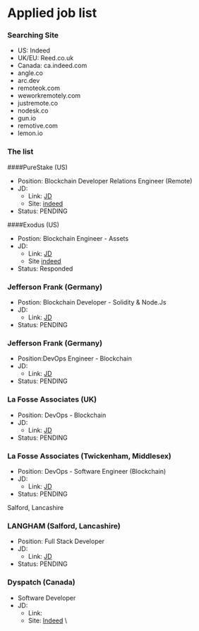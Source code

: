 # Applied job list

### Searching Site
- US: Indeed
- UK/EU: Reed.co.uk
- Canada: ca.indeed.com
- angle.co
- arc.dev
- remoteok.com
- weworkremotely.com
- justremote.co
- nodesk.co
- gun.io
- remotive.com
- lemon.io

### The list

####PureStake (US)
- Position: Blockchain Developer Relations Engineer (Remote)
- JD:
    + Link: [JD](https://www.purestake.com/about/careers/openings/?jobId=QjJZJdWiW2Dj)
    + Site: [indeed](https://www.indeed.com/jobs?q=Blockchain&l=Remote&start=10&vjk=b6cda771582457b4)
- Status: PENDING

####Exodus (US)
- Postion: Blockchain Engineer - Assets
- JD:
  + Link: [JD](https://www.exodus.com/job-application/?id=BE7A6F8A90&title=Blockchain%20Engineer%20-%20Assets)
  + Site [indeed](https://www.indeed.com/jobs?q=Blockchain&l=Remote&start=10&vjk=735c5a5d1fbe21a5)
- Status: Responded

### Jefferson Frank (Germany)
- Postion: Blockchain Developer - Solidity & Node.Js
- JD:
  + Link: [JD](https://www.reed.co.uk/jobs/blockchain-developer-solidity-nodejs/46801697?source=searchResults&filter=%2fjobs%2fblockchain-developer-jobs-in-london%3fparentsector%3dit-telecoms%26subsectorids%3d138%26salaryfrom%3d80000.0000%26parttime%3dTrue%26fulltime%3dTrue%26skipkeywordspellcheck%3dTrue)
- Status: PENDING

### Jefferson Frank (Germany)
- Position:DevOps Engineer - Blockchain
- JD:
  + Link: [JD](https://www.reed.co.uk/jobs/devops-engineer-blockchain/46996764?source=searchResults&filter=%2fjobs%2fwork-from-home-blockchain-jobs)
- Status: PENDING

### La Fosse Associates (UK)
- Position: DevOps - Blockchain
- JD:
  + Link: [JD](https://www.reed.co.uk/jobs/devops-blockchain/46737536?source=searchResults&filter=%2fjobs%2fwork-from-home-blockchain-jobs)
- Status: PENDING

### La Fosse Associates (Twickenham, Middlesex)
- Position: DevOps - Software Engineer (Blockchain)
- JD:
  + Link: [JD](https://www.reed.co.uk/jobs/devops-blockchain/46737536?source=searchResults&filter=%2fjobs%2fwork-from-home-blockchain-jobs)
- Status: PENDING

Salford, Lancashire

### LANGHAM (Salford, Lancashire)
- Position: Full Stack Developer
- JD:
  + Link: [JD](https://www.reed.co.uk/jobs/full-stack-developer/46708149?source=searchResults&filter=%2fjobs%2fwork-from-home-blockchain-jobs)
- Status: PENDING

### Dyspatch (Canada)
- Software Developer
- JD:
  + Link:
  + Site: [Indeed](https://ca.indeed.com/jobs?q=Software%20Developer&l=Remote&vjk=0a6d1eb86fcbae93) \